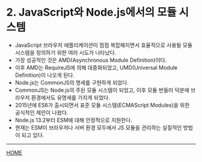 # 2. JavaScript와 Node.js에서의 모듈 시스템

- JavaScript 브라우저 애플리케이션이 점점 복잡해지면서 효율적으로 사용될 모듈 시스템을 정의하기 위한 여러 시도가 나타났다.
- 가장 성공적인 것은 AMD(Asynchronous Module Definition)이다.
- 이후 AMD는 RequireJS에 의해 대중화되었고, UMD(Universal Module Definition)이 나오게 된다.
- Node.js는 CommonJS의 명세를 구현하게 되었다.
- CommonJS는 Node.js의 주된 모듈 시스템이 되었고, 이후 모듈 번들러 덕분에 브라우저 환경에서도 유명세를 가지게 되었다.
- 2015년에 ES6가 출시되면서 표준 모듈 시스템(ECMAScript Modules)을 위한 공식적인 제안이 나왔다.
- Node.js 13.2부터 ESM에 대해 안정적으로 지원한다.
- 현재는 ESM이 브라우저나 서버 환경 모두에서 JS 모듈을 관리하는 실질적인 방법이 되고 있다.

-----
[HOME](./index.md)
